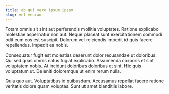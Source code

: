 ```yaml
---
title: ab qui vero ipsum ipsam
slug: vel veniam
---
```


Totam omnis sit sint aut perferendis mollitia voluptates. Ratione explicabo molestiae aspernatur non aut. Neque placeat sunt exercitationem commodi odit eum eos est suscipit. Dolorum vel reiciendis impedit id quis facere repellendus. Impedit ea nobis.

Consequatur fugit est molestias deserunt dolor recusandae ut doloribus. Qui sed quas omnis natus fugiat explicabo. Assumenda corporis et sint voluptatem nobis. At incidunt doloribus doloribus et sint. Hic quis voluptatum ut. Deleniti doloremque ut enim rerum nulla.

Quia quo aut. Voluptatibus id quibusdam. Accusamus repellat facere ratione veritatis dolore quam voluptas. Sunt ut amet blanditiis labore.
